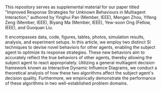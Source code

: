 This repository serves as supplemental material for our paper titled "Improved Response Strategies for Unknown Behaviours in Multiagent Interaction," authored by Yinghui Pan (Member, IEEE), Mengen Zhou, Yifeng Zeng (Member, IEEE), Biyang Ma (Member, IEEE), Yew-soon Ong (Fellow, IEEE), and Guoquan Liu. 

It encompasses data, code, figures, tables, photos, simulation results, analysis, and experiment setups. In this article, we employ two distinct SI techniques to devise novel behaviors for other agents, enabling the subject agent to optimize its response strategies. These new behaviors aim to accurately reflect the true behaviors of other agents, thereby allowing the subject agent to react appropriately. Utilizing a general multiagent decision framework known as Interactive Dynamic Influence Diagrams, we conduct a theoretical analysis of how these two algorithms affect the subject agent's decision quality. Furthermore, we empirically demonstrate the performance of these algorithms in two well-established problem domains.
